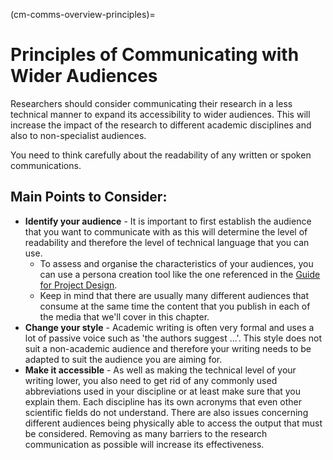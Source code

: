 (cm-comms-overview-principles)=
# Principles of Communicating with Wider Audiences

Researchers should consider communicating their research in a less technical manner to expand its accessibility to wider audiences.
This will increase the impact of the research to different academic disciplines and also to non-specialist audiences.

You need to think carefully about the readability of any written or spoken communications.

## Main Points to Consider:

* **Identify your audience** - It is important to first establish the audience that you want to communicate with as this will determine the level of readability and therefore the level of technical language that you can use.
    * To assess and organise the characteristics of your audiences, you can use a persona creation tool like the one referenced in the [Guide for Project Design](./project-design/persona).
    * Keep in mind that there are usually many different audiences that consume at the same time the content that you publish in each of the media that we'll cover in this chapter.
* **Change your style** - Academic writing is often very formal and uses a lot of passive voice such as 'the authors suggest ...'.
This style does not suit a non-academic audience and therefore your writing needs to be adapted to suit the audience you are aiming for.
* **Make it accessible** - As well as making the technical level of your writing lower, you also need to get rid of any commonly used abbreviations used in your discipline or at least make sure that you explain them.
Each discipline has its own acronyms that even other scientific fields do not understand.
There are also issues concerning different audiences being physically able to access the output that must be considered.
Removing as many barriers to the research communication as possible will increase its effectiveness.
